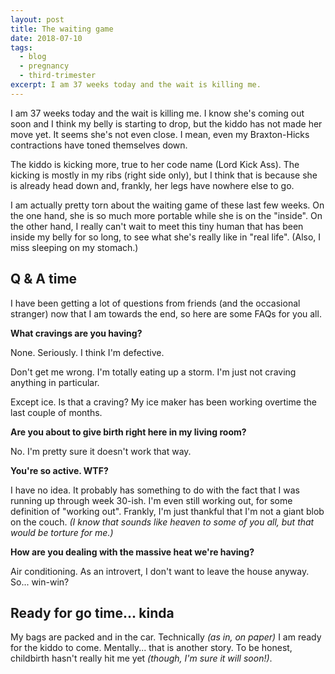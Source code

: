 ```yaml
---
layout: post
title: The waiting game
date: 2018-07-10
tags:
  - blog
  - pregnancy
  - third-trimester
excerpt: I am 37 weeks today and the wait is killing me.
---
```


I am 37 weeks today and the wait is killing me. I know she's coming out soon and I think my belly is starting to drop, but the kiddo has not made her move yet. It seems she's not even close. I mean, even my Braxton-Hicks contractions have toned themselves down.

The kiddo is kicking more, true to her code name (Lord Kick Ass). The kicking is mostly in my ribs (right side only), but I think that is because she is already head down and, frankly, her legs have nowhere else to go.

I am actually pretty torn about the waiting game of these last few weeks. On the one hand, she is so much more portable while she is on the "inside". On the other hand, I really can't wait to meet this tiny human that has been inside my belly for so long, to see what she's really like in "real life". (Also, I miss sleeping on my stomach.)

## Q & A time

I have been getting a lot of questions from friends (and the occasional stranger) now that I am towards the end, so here are some FAQs for you all.

**What cravings are you having?**

None. Seriously. I think I'm defective.

Don't get me wrong. I'm totally eating up a storm. I'm just not craving anything in particular.

Except ice. Is that a craving? My ice maker has been working overtime the last couple of months.

**Are you about to give birth right here in my living room?**

No. I'm pretty sure it doesn't work that way.

**You're so active. WTF?**

I have no idea. It probably has something to do with the fact that I was running up through week 30-ish. I'm even still working out, for some definition of "working out". Frankly, I'm just thankful that I'm not a giant blob on the couch. _(I know that sounds like heaven to some of you all, but that would be torture for me.)_

**How are you dealing with the massive heat we're having?**

Air conditioning. As an introvert, I don't want to leave the house anyway. So... win-win?

## Ready for go time... kinda

My bags are packed and in the car. Technically _(as in, on paper)_ I am ready for the kiddo to come. Mentally... that is another story. To be honest, childbirth hasn't really hit me yet _(though, I'm sure it will soon!)_.
